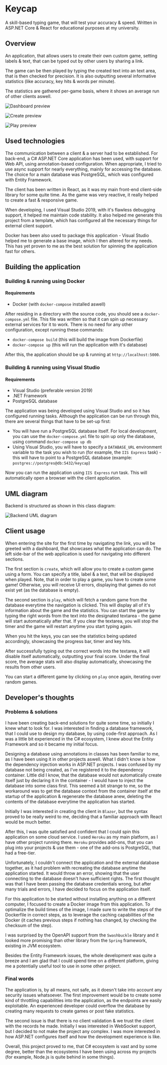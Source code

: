# Keycap

A skill-based typing game, that will test your accuracy & speed. Written in ASP.NET Core & React for educational purposes at my university.

## Overview

An application, that allows users to create their own custom game, setting labels & text, that can be typed out by other users by sharing a link.

The game can be then played by typing the created text into an text area, that is then checked for precision. It is also outputting several informative statistics (like accuracy, key hits & words per minute).

The statistics are gathered per-game basis, where it shows an average run of other clients aswell.

![Dashboard preview](img/dashboard_preview.PNG)

![Create preview](img/create_preview.PNG)

![Play preview](img/play_preview.PNG)

## Used technologies

The communication between a client & a server had to be established. For back-end, a C# ASP.NET Core application has been used, with support for Web API, using annotation-based configuration. When appropriate, I tried to use async support for nearly everything, mainly for accessing the database. The choice for a main database was PostgreSQL, which was configured with Entity Framework.

The client has been written in React, as it was my main front-end client-side library for some quite time. As the game was very reactive, it really helped to create a fast & responsive game.

When developing, I used Visual Studio 2019, with it's flawless debugging support, it helped me maintain code stability. It also helped me generate this project from a template, which has configured all the necessary things for external client support.

Docker has been also used to package this application - Visual Studio helped me to generate a base image, which I then altered for my needs. This has yet proven to me as the best solution for spinning the application fast for others.

## Building the application

### Building & running using Docker

#### Requirements

- Docker (with `docker-compose` installed aswell)

After residing in a directory with the source code, you should see a `docker-compose.yml` file. This file was written so that it can spin up necessary external services for it to work. There is no need for any other configuration, except running these commands:

- `docker-compose build` (this will build the image from Dockerfile)
- `docker-compose up` (this will run the application with it's database)

After this, the application should be up & running at `http://localhost:5000`.

### Building & running using Visual Studio

#### Requirements

- Visual Studio (preferable version 2019)
- .NET Framework
- PostgreSQL database

The application was being developed using Visual Studio and so it has configured running tasks. Although the application can be run through this, there are several things that have to be set-up first:

- You will have run a PostgreSQL database itself. For local development, you can use the `docker-compose.yml` file to spin up only the database, using command `docker-compose up db`
- Using Visual Studio, you will have to specify a `DATABASE_URL` environment variable to the task you wish to run (for example, the `IIS Express` task) - this will have to point to a PostgreSQL database (example: `postgres://postgres@db:5432/keycap`)

Now you can run the application using `IIS Express` run task. This will automatically open a browser with the client application.

## UML diagram

Backend is structured as shown in this class diagram:

![Backend UML diagram](img/ClassDiagram.png)

## Client usage

When entering the site for the first time by navigating the link, you will be greeted with a dashboard, that showcases what the application can do. The left side-bar of the web application is used for navigating into different sections.

The first section is `create`, which will allow you to create a custom game using a form. You can specify a title, label & a text, that will be displayed when played. Note, that in order to play a game, you have to create some game! Otherwise, you will receive UI errors, displaying that games do not exist yet (as the database is empty).

The second section is `play`, which will fetch a random game from the database everytime the navigation is clicked. This will display all of it's information about the game and the statistics.
You can start the game by typing the right words from the text into the designated textarea - the game will start automatically after that. If you clear the textarea, you will stop the timer and the game will restart anytime you start typing again.

When you hit the keys, you can see the statistics being updated accordingly, showcasing the progress bar, timer and key hits.

After successfully typing out the correct words into the textarea, it will disable itself automatically, outputting your final score. Under the final score, the average stats will also display automatically, showcasing the results from other users.

You can start a different game by clicking on `play` once again, iterating over random games.

## Developer's thoughts

### Problems & solutions

I have been creating back-end solutions for quite some time, so initially I knew what to look for. I was interested in finding a database framework, that I could use to design my database, by using code-first approach. As I was a little bit experienced in the C# ecosystem, I knew about the Entity Framework and so it became my initial focus.

Designing a database using annotations in classes has been familiar to me, as I have been using it in other projects aswell. What I didn't know is how the dependency injection works in ASP.NET projects. I was confused by my database not being created, as I've registered it to the dependency container. Little did I know, that the database would not automatically create itself just by declaring it in the container - I would have to inject the database into some class first. This seemed a bit strange to me, so the workaround was to get the database context from the container itself at the startup of the application & regenerate the database anew, deleting the contents of the database everytime the application has started.

Initially I was interested in creating the client in `Blazor`, but the syntax proved to be really weird to me, deciding that a familiar approach with React would be much better.

After this, I was quite satisfied and confident that I could spin this application on some cloud service. I used `Heroku` as my main platform, as I have other project running there. `Heroku` provides add-ons, that you can plug into your projects & use them - one of the add-ons is PostgreSQL, that had a free-tier.

Unfortunately, I couldn't connect the application and the external database together, as it had problem with recreating the database anytime the application started. It would throw an error, showing that the user connecting to the database doesn't have sufficient rights. The first thought was that I have been passing the database credentials wrong, but after many trials and errors, I have decided to focus on the application itself.

For this application to be started without installing anything on a different computer, I focused to create a Docker image from this application. To optimalize the build times of the image, I made sure to write the steps of the Dockerfile in correct steps, as to leverage the caching capabilities of the Docker (it caches previous steps if nothing has changed, by checking the checksum of the step).

I was surprised by the OpenAPI support from the `Swashbuckle` library and it looked more promising than other library from the `Spring` framework, existing in JVM ecosystem.

Besides the Entity Framework issues, the whole development was quite a breeze and I am glad that I could spend time on a different platform, giving me a potentially useful tool to use in some other project.

### Final words

The application is, by all means, not safe, as it doesn't take into account any security issues whatsoever. The first improvement would be to create some kind of throttling capabilities into the application, as the endpoints are easily exploitable. An experienced developer could overflow the database by creating many requests to create games or post fake statistics.

The second issue is that there is no client validation & we trust the client with the records he made. Initially I was interested in WebSocket support, but I decided to not make the project any complex. I was more interested in how ASP.NET configures itself and how the development experience is like.

Overall, this project proved to me, that C# ecosystem is vast and by some degree, better than the ecosystems I have been using across my projects (for example, Node.js is quite behind in some things).
